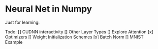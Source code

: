 # Neural Net in Numpy

Just for learning.

Todo:
[] CUDNN interactivity
[] Other Layer Types
[] Explore Attention 
[x] Optimizers
[] Weight Initialization Schemes 
[x] Batch Norm
[] MNIST Example
